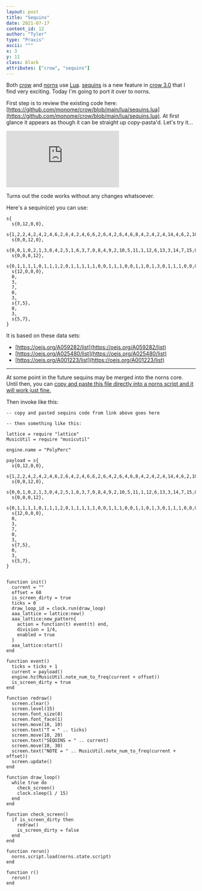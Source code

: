 ```yaml
---
layout: post
title: "Sequins"
date: 2021-07-17
content_id: 12
author: "Tyler"
type: "Praxis"
ascii: "^"
x: 3
y: 11
class: black
attributes: ["crow", "sequins"]
---
```

Both [crow](https://monome.org/docs/crow) and [norns](https://monome.org/docs/norns) use [Lua](https://www.lua.org/). [sequins](https://monome.org/docs/crow/reference/#sequins) is a new feature in [crow 3.0](https://llllllll.co/t/46425) that I find very exciting. Today I'm going to port it over to norns.

First step is to review the existing code here: [https://github.com/monome/crow/blob/main/lua/sequins.lua](https://github.com/monome/crow/blob/main/lua/sequins.lua). At first glance it appears as though it can be straight up copy-pasta'd. Let's try it...

<iframe src="https://player.twitch.tv/?video=1089886470&parent=mapcorps.net" class="twitch-iframe" frameborder="0" allowfullscreen="true" scrolling="no"></iframe>

Turns out the code works without any changes whatsoever.

Here's a sequin(ce) you can use:

```
s{
  s{0,12,0,0},
  s{1,2,2,4,2,4,2,4,6,2,6,4,2,4,6,6,2,6,4,2,6,4,6,8,4,2,4,2,4,14,4,6,2,10,2,6,6,4,6,6,2,10,2,4,2,12,12,4,2,4,6,2,10,6,6,6,2,6,4,2,10,14,4,2,4,14,6,10,2,4,6,8,6,6,4,6,8,4,8,10,2,10,2,6,4,6,8,4,2,4,12,8,4,8,4,6,12}:step(s{3,5,7}),
  s{0,0,12,0},
  s{0,0,1,0,2,1,3,0,4,2,5,1,6,3,7,0,8,4,9,2,10,5,11,1,12,6,13,3,14,7,15,0,16,8,17,4,18,9,19,2,20,10,21,5,22,11,23,1,24,12,25,6,26,13,27,3,28,14,29,7,30,15,31,0,32,16,33,8,34,17,35,4,36,18,37,9,38,19,39,2,40,20,41,10}:step(1,2,3),
  s{0,0,0,12},
  s{0,1,1,1,1,0,1,1,1,2,0,1,1,1,1,1,0,0,1,1,1,0,0,1,1,0,1,3,0,1,1,1,0,0,0,1,1,0,1,1,0,1,1,0,1,0,0,2,2,0,1,1,0,1,1,3,1,0,0,2,1,0,1,2,0,0,1,0,0,0,0,2,1,0,1,1,0,0,1,0,3,0,0,6,0,0,0,0,0,0,4,0,1,0,0,3,1,0,0,1,0,1,1,1,0,0,0,3,1,3,1,3,0,0,0,0,2,0,0,3,1,0,0,1,1,0,1,4,1,0,0,0,2,0,0,0,0,0,1,0,0,0,0,2,0,0,2,1,0,0,1}:step(13,15,16),
  s{12,0,0,0},
  0,
  3,
  7,
  0,
  3,
  s{7,5},
  0,
  3,
  s{5,7},
}
```

It is based on these data sets:

- [https://oeis.org/A059282/list](https://oeis.org/A059282/list)
- [https://oeis.org/A025480/list](https://oeis.org/A025480/list)
- [https://oeis.org/A001223/list](https://oeis.org/A001223/list)

---

At some point in the future sequins may be merged into the norns core. Until then, you can [copy and paste this file directly into a norns script and it will work just fine.](https://github.com/monome/crow/blob/34ce1e455f01fdef65a0d37aa97163b4cd14a115/lua/sequins.lua)

Then invoke like this:

```
-- copy and pasted sequins code from link above goes here

-- then something like this:

lattice = require "lattice"
MusicUtil = require "musicutil"

engine.name = "PolyPerc"

payload = s{
  s{0,12,0,0},
  s{1,2,2,4,2,4,2,4,6,2,6,4,2,4,6,6,2,6,4,2,6,4,6,8,4,2,4,2,4,14,4,6,2,10,2,6,6,4,6,6,2,10,2,4,2,12,12,4,2,4,6,2,10,6,6,6,2,6,4,2,10,14,4,2,4,14,6,10,2,4,6,8,6,6,4,6,8,4,8,10,2,10,2,6,4,6,8,4,2,4,12,8,4,8,4,6,12}:step(s{3,5,7}),
  s{0,0,12,0},
  s{0,0,1,0,2,1,3,0,4,2,5,1,6,3,7,0,8,4,9,2,10,5,11,1,12,6,13,3,14,7,15,0,16,8,17,4,18,9,19,2,20,10,21,5,22,11,23,1,24,12,25,6,26,13,27,3,28,14,29,7,30,15,31,0,32,16,33,8,34,17,35,4,36,18,37,9,38,19,39,2,40,20,41,10}:step(1,2,3),
  s{0,0,0,12},
  s{0,1,1,1,1,0,1,1,1,2,0,1,1,1,1,1,0,0,1,1,1,0,0,1,1,0,1,3,0,1,1,1,0,0,0,1,1,0,1,1,0,1,1,0,1,0,0,2,2,0,1,1,0,1,1,3,1,0,0,2,1,0,1,2,0,0,1,0,0,0,0,2,1,0,1,1,0,0,1,0,3,0,0,6,0,0,0,0,0,0,4,0,1,0,0,3,1,0,0,1,0,1,1,1,0,0,0,3,1,3,1,3,0,0,0,0,2,0,0,3,1,0,0,1,1,0,1,4,1,0,0,0,2,0,0,0,0,0,1,0,0,0,0,2,0,0,2,1,0,0,1}:step(13,15,16),
  s{12,0,0,0},
  0,
  3,
  7,
  0,
  3,
  s{7,5},
  0,
  3,
  s{5,7},
}


function init()
  current = ""
  offset = 60
  is_screen_dirty = true
  ticks = 0
  draw_loop_id = clock.run(draw_loop)
  aaa_lattice = lattice:new()
  aaa_lattice:new_pattern{
    action = function(t) event(t) end,
    division = 1/4,
    enabled = true
  }
  aaa_lattice:start()
end

function event()
  ticks = ticks + 1
  current = payload()
  engine.hz(MusicUtil.note_num_to_freq(current + offset))
  is_screen_dirty = true
end

function redraw()
  screen.clear()
  screen.level(15)
  screen.font_size(8)
  screen.font_face(1)
  screen.move(10, 10)
  screen.text("T = " .. ticks)
  screen.move(10, 20)
  screen.text("SEQUINS = " .. current)
  screen.move(10, 30)
  screen.text("NOTE = " .. MusicUtil.note_num_to_freq(current + offset))
  screen.update()
end

function draw_loop()
  while true do
    check_screen()
    clock.sleep(1 / 15)
  end
end

function check_screen()
  if is_screen_dirty then
    redraw()
    is_screen_dirty = false
  end
end

function rerun()
  norns.script.load(norns.state.script)
end

function r()
  rerun()
end

```
